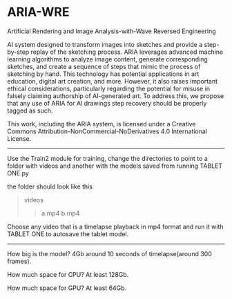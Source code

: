 # ARIA-WRE
Artificial Rendering and Image Analysis-with-Wave Reversed Engineering

AI system designed to transform images into sketches and provide a step-by-step replay of the sketching process. ARIA leverages advanced machine learning algorithms to analyze image content, generate corresponding sketches, and create a sequence of steps that mimic the process of sketching by hand. This technology has potential applications in art education, digital art creation, and more. However, it also raises important ethical considerations, particularly regarding the potential for misuse in falsely claiming authorship of AI-generated art. To address this, we propose that any use of ARIA for AI drawings step recovery should be properly tagged as such.

This work, including the ARIA system, is licensed under a Creative Commons Attribution-NonCommercial-NoDerivatives 4.0 International License. 

------------------------

Use the Train2 module for training, change the directories to point to a folder with videos and another with the models saved from running TABLET ONE.py

the folder should look like this

>videos
>>a.mp4
>>b.mp4

Choose any video that is a timelapse playback in mp4 format and run it with TABLET ONE to autosave the tablet model. 

-----------------------

How big is the model? 
4Gb around 10 seconds of timelapse(around 300 frames).

How much space for CPU?
At least 128Gb.

How much space for GPU?
At least 64Gb.
